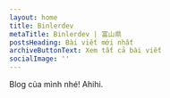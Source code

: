 ```yaml
---
layout: home
title: Binlerdev
metaTitle: Binlerdev | 富山県
postsHeading: Bài viết mới nhất
archiveButtonText: Xem tất cả bài viết
socialImage: ''
---
```

Blog của mình nhé! Ahihi.
